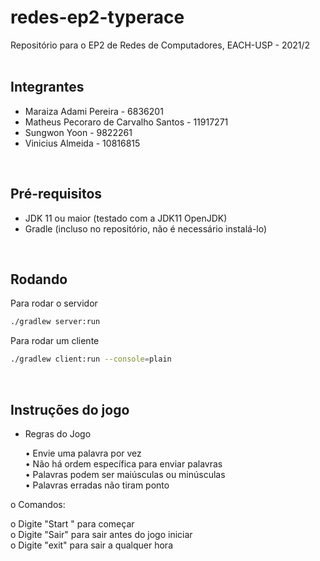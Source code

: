 # redes-ep2-typerace
Repositório para o EP2 de Redes de Computadores, EACH-USP - 2021/2
<br><br>

## Integrantes
* Maraiza Adami Pereira - 6836201
* Matheus Pecoraro de Carvalho Santos - 11917271
* Sungwon Yoon - 9822261
* Vinicius Almeida - 10816815
<br>


## Pré-requisitos
* JDK 11 ou maior (testado com a JDK11 OpenJDK)
* Gradle (incluso no repositório, não é necessário instalá-lo)
<br>

## Rodando
Para rodar o servidor
```sh
./gradlew server:run
```

Para rodar um cliente
```sh
./gradlew client:run --console=plain
```
<br>

## Instruções do jogo

* Regras do Jogo

  •	Envie uma palavra por vez <br>
  •	Não há ordem específica para enviar palavras<br>
  •	Palavras podem ser maiúsculas ou minúsculas<br>
  •	Palavras erradas não tiram ponto<br>
  
o	Comandos:<br>

  o	Digite "Start " para começar<br>
  o	Digite "Sair" para sair antes do jogo iniciar<br>
  o	Digite "exit" para sair a qualquer hora<br>
